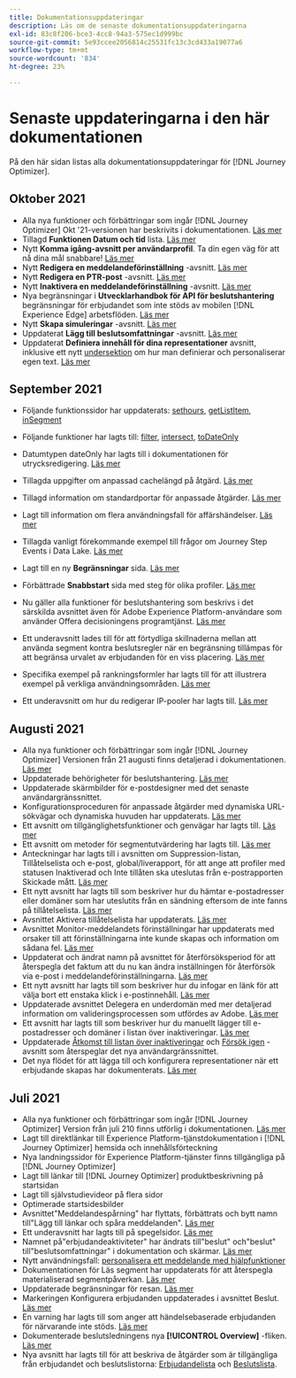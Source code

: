 ```yaml
---
title: Dokumentationsuppdateringar
description: Läs om de senaste dokumentationsuppdateringarna
exl-id: 83c8f206-bce3-4cc8-94a3-575ec1d999bc
source-git-commit: 5e93ccee2056814c25531fc13c3cd433a19077a6
workflow-type: tm+mt
source-wordcount: '834'
ht-degree: 23%

---
```


# Senaste uppdateringarna i den här dokumentationen

På den här sidan listas alla dokumentationsuppdateringar för [!DNL Journey Optimizer].


## Oktober 2021

* Alla nya funktioner och förbättringar som ingår [!DNL Journey Optimizer] Okt &#39;21-versionen har beskrivits i dokumentationen. [Läs mer](release-notes.md)
* Tillagd **Funktionen Datum och tid** lista. [Läs mer](personalization/functions/dates.md)
* Nytt **Komma igång-avsnitt per användarprofil**. Ta din egen väg för att nå dina mål snabbare! [Läs mer](quick-start.md)
* Nytt **Redigera en meddelandeförinställning** -avsnitt. [Läs mer](configuration/message-presets.md#edit-message-preset)
* Nytt **Redigera en PTR-post** -avsnitt. [Läs mer](configuration/ptr-records.md#edit-ptr-record)
* Nytt **Inaktivera en meddelandeförinställning** -avsnitt. [Läs mer](configuration/message-presets.md#edit-message-preset#deactivate-preset)
* Nya begränsningar i **Utvecklarhandbok för API för beslutshantering** begränsningar för erbjudandet som inte stöds av mobilen [!DNL Experience Edge] arbetsflöden. [Läs mer](offers/api-reference/offers-api/personalized-offers/create.md#limitations)
* Nytt **Skapa simuleringar** -avsnitt. [Läs mer](offers/offer-activities/simulation.md)
* Uppdaterat **Lägg till beslutsomfattningar** -avsnitt. [Läs mer](offers/offer-activities/create-offer-activities.md#add-decision-scopes)
* Uppdaterat **Definiera innehåll för dina representationer** avsnitt, inklusive ett nytt [undersektion](offers/offer-library/creating-personalized-offers.md#custom-text) om hur man definierar och personaliserar egen text. [Läs mer](offers/offer-library/creating-personalized-offers.md#content)

## September 2021

* Följande funktionssidor har uppdaterats: [sethours](https://experienceleague.adobe.com/docs/journeys/using/building-advanced-conditions-journeys/main-functions-journey/date/functionsethours.html), [getListItem](https://experienceleague.adobe.com/docs/journeys/using/building-advanced-conditions-journeys/main-functions-journey/list/functiongetlistitem.html), [inSegment](https://experienceleague.adobe.com/docs/journeys/using/building-advanced-conditions-journeys/main-functions-journey/adobe-experience-platform/functioninsegment.html)

* Följande funktioner har lagts till: [filter](https://experienceleague.adobe.com/docs/journeys/using/building-advanced-conditions-journeys/main-functions-journey/list/functionfilter.html), [intersect](https://experienceleague.adobe.com/docs/journeys/using/building-advanced-conditions-journeys/main-functions-journey/list/functiontintersect.html), [toDateOnly](https://experienceleague.adobe.com/docs/journeys/using/building-advanced-conditions-journeys/main-functions-journey/conversion/functiontodateonly.html)

* Datumtypen dateOnly har lagts till i dokumentationen för utrycksredigering. [Läs mer](https://experienceleague.adobe.com/docs/journeys/using/building-advanced-conditions-journeys/syntax/data-types.html?lang=en)

* Tillagda uppgifter om anpassad cachelängd på åtgärd. [Läs mer](datasource/external-data-sources.md#section_wjp_nl5_nhb)

* Tillagd information om standardportar för anpassade åtgärder. [Läs mer](action/about-custom-action-configuration.md#url-configuration)

* Lagt till information om flera användningsfall för affärshändelser. [Läs mer](event/about-creating-business.md#multiple-business-events)

* Tillagda vanligt förekommande exempel till frågor om Journey Step Events i Data Lake. [Läs mer](reports/query-examples.md)

* Lagt till en ny **Begränsningar** sida. [Läs mer](limitations.md)

* Förbättrade **Snabbstart** sida med steg för olika profiler. [Läs mer](quick-start.md)

* Nu gäller alla funktioner för beslutshantering som beskrivs i det särskilda avsnittet även för Adobe Experience Platform-användare som använder Offera decisioningens programtjänst. [Läs mer](offers/get-started/starting-offer-decisioning.md)

* Ett underavsnitt lades till för att förtydliga skillnaderna mellan att använda segment kontra beslutsregler när en begränsning tillämpas för att begränsa urvalet av erbjudanden för en viss placering. [Läs mer](offers/offer-activities/create-offer-activities.md#segments-vs-decision-rules)

* Specifika exempel på rankningsformler har lagts till för att illustrera exempel på verkliga användningsområden. [Läs mer](offers/offer-library/create-ranking-formulas.md#ranking-formula-examples)

* Ett underavsnitt om hur du redigerar IP-pooler har lagts till. [Läs mer](configuration/ip-pools.md#edit-ip-pool)

## Augusti 2021

* Alla nya funktioner och förbättringar som ingår [!DNL Journey Optimizer] Versionen från 21 augusti finns detaljerad i dokumentationen. [Läs mer](release-notes.md)
* Uppdaterade behörigheter för beslutshantering. [Läs mer](administration/ootb-product-profiles.md)
* Uppdaterade skärmbilder för e-postdesigner med det senaste användargränssnittet.
* Konfigurationsproceduren för anpassade åtgärder med dynamiska URL-sökvägar och dynamiska huvuden har uppdaterats. [Läs mer](action/about-custom-action-configuration.md#url-configuration)
* Ett avsnitt om tillgänglighetsfunktioner och genvägar har lagts till. [Läs mer](user-interface.md#accessibility)
* Ett avsnitt om metoder för segmentutvärdering har lagts till. [Läs mer](segment/about-segments.md#evaluation-method-in-journey-optimizer)
* Anteckningar har lagts till i avsnitten om Suppression-listan, Tillåtelselista och e-post, global/liverapport, för att ange att profiler med statusen Inaktiverad och Inte tillåten ska uteslutas från e-postrapporten Skickade mått. [Läs mer](reports/email-global-report.md)
* Ett nytt avsnitt har lagts till som beskriver hur du hämtar e-postadresser eller domäner som har uteslutits från en sändning eftersom de inte fanns på tillåtelselista. [Läs mer](allow-list.md#reporting)
* Avsnittet Aktivera tillåtelselista har uppdaterats. [Läs mer](allow-list.md#enable-allow-list)
* Avsnittet Monitor-meddelandets förinställningar har uppdaterats med orsaker till att förinställningarna inte kunde skapas och information om sådana fel. [Läs mer](configuration/message-presets.md#monitor-message-presets)
* Uppdaterat och ändrat namn på avsnittet för återförsöksperiod för att återspegla det faktum att du nu kan ändra inställningen för återförsök via e-post i meddelandeförinställningarna. [Läs mer](configuration/retries.md#retry-duration)
* Ett nytt avsnitt har lagts till som beskriver hur du infogar en länk för att välja bort ett enstaka klick i e-postinnehåll. [Läs mer](message-tracking.md#one-click-opt-out-link)
* Uppdaterade avsnittet Delegera en underdomän med mer detaljerad information om valideringsprocessen som utfördes av Adobe. [Läs mer](configuration/delegate-subdomain.md#subdomain-validation)
* Ett avsnitt har lagts till som beskriver hur du manuellt lägger till e-postadresser och domäner i listan över inaktiveringar. [Läs mer](configuration/manage-suppression-list.md#add-addresses-and-domains)
* Uppdaterade [Åtkomst till listan över inaktiveringar](configuration/manage-suppression-list.md#access-suppression-list) och [Försök igen](configuration/retries.md) -avsnitt som återspeglar det nya användargränssnittet.
* Det nya flödet för att lägga till och konfigurera representationer när ett erbjudande skapas har dokumenterats. [Läs mer](offers/offer-library/creating-personalized-offers.md#representations)


## Juli 2021

* Alla nya funktioner och förbättringar som ingår [!DNL Journey Optimizer] Version från juli 210 finns utförlig i dokumentationen. [Läs mer](release-notes.md)
* Lagt till direktlänkar till Experience Platform-tjänstdokumentation i [!DNL Journey Optimizer] hemsida och innehållsförteckning
* Nya landningssidor för Experience Platform-tjänster finns tillgängliga på [!DNL Journey Optimizer]
* Lagt till länkar till [!DNL Journey Optimizer] produktbeskrivning på startsidan
* Lagt till självstudievideor på flera sidor
* Optimerade startsidesbilder
* Avsnittet&quot;Meddelandespårning&quot; har flyttats, förbättrats och bytt namn till&quot;Lägg till länkar och spåra meddelanden&quot;. [Läs mer](message-tracking.md)
* Ett underavsnitt har lagts till på spegelsidor. [Läs mer](message-tracking.md#mirror-page)
* Namnet på&quot;erbjudandeaktiviteter&quot; har ändrats till&quot;beslut&quot; och&quot;beslut&quot; till&quot;beslutsomfattningar&quot; i dokumentation och skärmar. [Läs mer](offers/get-started/starting-offer-decisioning.md)
* Nytt användningsfall: [personalisera ett meddelande med hjälpfunktioner](personalization/personalization-use-case-helper-functions.md)
* Dokumentationen för Läs segment har uppdaterats för att återspegla materialiserad segmentpåverkan. [Läs mer](building-journeys/read-segment.md)
* Uppdaterade begränsningar för resan. [Läs mer](limitations.md)
* Markeringen Konfigurera erbjudanden uppdaterades i avsnittet Beslut. [Läs mer](offers/offer-activities/configure-offer-selection.md)
* En varning har lagts till som anger att händelsebaserade erbjudanden för närvarande inte stöds. [Läs mer](offers/offer-library/creating-personalized-offers.md#eligibility)
* Dokumenterade beslutsledningens nya **[!UICONTROL Overview]** -fliken. [Läs mer](offers/get-started/user-interface.md#overview)
* Nya avsnitt har lagts till för att beskriva de åtgärder som är tillgängliga från erbjudandet och beslutslistorna: [Erbjudandelista](offers/offer-library/creating-personalized-offers.md#offer-list) och [Beslutslista](offers/offer-activities/create-offer-activities.md#decision-list).
